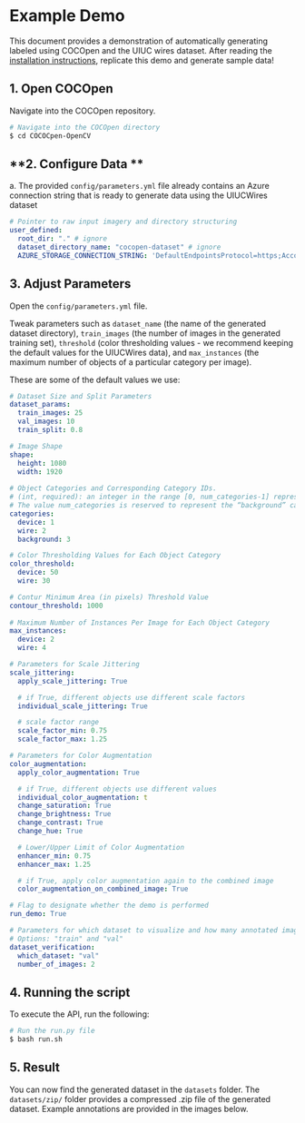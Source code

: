 # **Example Demo**
This document provides a demonstration of automatically generating labeled using COCOpen and the UIUC wires dataset. After reading the [installation instructions](./docs/INSTALLATION.md), replicate this demo and generate sample data!

## **1. Open COCOpen**
Navigate into the COCOpen repository.

```bash
# Navigate into the COCOpen directory
$ cd COCOCpen-OpenCV
```

## **2. Configure Data **
a. The provided `config/parameters.yml` file already contains an Azure connection string that is ready to generate data using the UIUCWires dataset

```yaml
# Pointer to raw input imagery and directory structuring
user_defined:
  root_dir: "." # ignore
  dataset_directory_name: "cocopen-dataset" # ignore
  AZURE_STORAGE_CONNECTION_STRING: 'DefaultEndpointsProtocol=https;AccountName=uiucwiresdataset;AccountKey=VkJ1HT3LkDuiLTFK8yd+eAFLvhLKJNqLDIealTPY9Lv6Dp7VDFVWKIvhnNXqC+GCQYjh7NQVuH1r+ASt/tVk7g==;EndpointSuffix=core.windows.net' # UIUC's Azure connection string
```

## **3. Adjust Parameters**
Open the `config/parameters.yml` file.

Tweak parameters such as `dataset_name` (the name of the generated dataset directory), `train_images` (the number of images in the generated training set), `threshold` (color thresholding values - we recommend keeping the default values for the UIUCWires data), and `max_instances` (the maximum number of objects of a particular category per image).

These are some of the default values we use:
```yaml
# Dataset Size and Split Parameters
dataset_params:
  train_images: 25
  val_images: 10
  train_split: 0.8

# Image Shape
shape:
  height: 1080
  width: 1920
  
# Object Categories and Corresponding Category IDs. 
# (int, required): an integer in the range [0, num_categories-1] representing the category label. 
# The value num_categories is reserved to represent the “background” category, if applicable.
categories:
  device: 1
  wire: 2
  background: 3

# Color Thresholding Values for Each Object Category
color_threshold:
  device: 50
  wire: 30

# Contur Minimum Area (in pixels) Threshold Value
contour_threshold: 1000
  
# Maximum Number of Instances Per Image for Each Object Category
max_instances:
  device: 2
  wire: 4

# Parameters for Scale Jittering
scale_jittering:
  apply_scale_jittering: True

  # if True, different objects use different scale factors
  individual_scale_jittering: True

  # scale factor range
  scale_factor_min: 0.75
  scale_factor_max: 1.25

# Parameters for Color Augmentation
color_augmentation:
  apply_color_augmentation: True

  # if True, different objects use different values
  individual_color_augmentation: t
  change_saturation: True
  change_brightness: True
  change_contrast: True
  change_hue: True

  # Lower/Upper Limit of Color Augmentation
  enhancer_min: 0.75
  enhancer_max: 1.25

  # if True, apply color augmentation again to the combined image
  color_augmentation_on_combined_image: True

# Flag to designate whether the demo is performed
run_demo: True

# Parameters for which dataset to visualize and how many annotated images from the dataset to visualize.
# Options: "train" and "val"
dataset_verification:
  which_dataset: "val"
  number_of_images: 2
```

## **4. Running the script**
To execute the API, run the following:

```bash
# Run the run.py file
$ bash run.sh
```

## **5. Result**
You can now find the generated dataset in the `datasets` folder. The `datasets/zip/` folder provides a compressed .zip file of the generated dataset. Example annotations are provided in the images below.